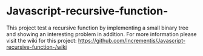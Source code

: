 # Javascript-recursive-function-
This project test a recursive function by implementing a small binary tree and showing an interesting problem in addition.
For more information please visit the wiki for this project:
https://github.com/Incrementis/Javascript-recursive-function-/wiki
